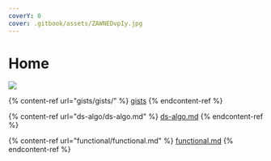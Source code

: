 ```yaml
---
coverY: 0
cover: .gitbook/assets/ZAWNEDvpIy.jpg
---
```


# Home

![](https://images.unsplash.com/photo-1633872880116-f19a8e012bfe?crop=entropy\&cs=srgb\&fm=jpg\&ixid=MnwxOTcwMjR8MHwxfHJhbmRvbXx8fHx8fHx8fDE2MzU5MjMxODI\&ixlib=rb-1.2.1\&q=85)

{% content-ref url="gists/gists/" %}
[gists](gists/gists/)
{% endcontent-ref %}

{% content-ref url="ds-algo/ds-algo.md" %}
[ds-algo.md](ds-algo/ds-algo.md)
{% endcontent-ref %}

{% content-ref url="functional/functional.md" %}
[functional.md](functional/functional.md)
{% endcontent-ref %}
